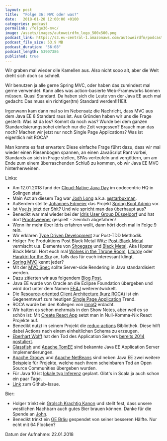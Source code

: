 ```yaml
---
layout: post
title:  "Folge 36: MVC oder was?"
date:   2018-01-28 12:00:00 +0100
categories: podcast
permalink: /folge36-mvc/
image: /assets/images/autoweirdfm_logo_500x500.png
podcast_link: https://s3.eu-central-1.amazonaws.com/autoweirdfm/podcasts/folge-36-mvc-oder-was.mp3
podcast_file_size: 53,9 MB
podcast_duration: "56:08"
podcast_length: 53907386
published: true
---
```


Wir graben mal wieder olle Kamellen aus. Also nicht sooo alt, aber die Welt dreht sich doch so schnell. 

Wir benutzen ja alle gerne Spring MVC, oder haben das zumindest mal gerne verwendet. Kann alles was action-basierte Web-Frameworks können müssen. Quasi Standard. Da haben sich die Leute von der Java EE auch mal gedacht: Das muss ein richtiger(tm) Standard werden!!11Elf. 

Irgenwann kam dann mal so im Nebensatz die Nachricht, dass MVC aus dem Java EE 8 Standard raus ist.
Aus Gründen haben wir uns die Frage gestellt: Was ist da los? Kommt da noch was? Wurde bei dem ganzen Standardisierungsbohei einfach nur die Zeit vergessen? Brauch man das noch? Machen wir jetzt nur noch Single Page Applications? Was ist eigentlich mit ROCA?

Man konnte es fast erwarten: Diese einfache Frage führt dazu, dass wir mal wieder einen Riesenbogen spannen, an einen JavaScript Rant vorbei, Standards an sich in Frage stellen, SPAs verteufeln und vergöttern, um am Ende zum einem überraschenden Schluß zu kommen, ob wir Java EE MVC hinterherweinen.


Links:

- Am 12.01.2018 fand der [Cloud-Native Java Day](https://www.codecentric.de/2017/11/30/cloud-native-java-day-spring-rockstar-josh-long/) im codecentric HQ in Solingen statt.
- Main Act an diesem Tag war [Josh Long](https://spring.io/team/jlong) a.k.a. [@starbuxman](https://twitter.com/starbuxman).
- Außerdem stellte [Johannes Edmeier](https://twitter.com/joshiste) das Projekt [Spring Boot Admin](https://github.com/codecentric/spring-boot-admin) vor.
- Ist [Vue.js](https://vuejs.org/) jetzt der Shit? Und wie spricht man das überhaupt aus?
- Benedikt war mal wieder bei der [Idris User Group Düsseldorf](https://www.meetup.com/de-DE/Idris-User-Group-Dusseldorf/) und hat dort [Proofsweeper](https://github.com/A1kmm/proofsweeper) gespielt - ziemlich abgefahren!
- Wenn ihr mehr über [Idris](https://www.idris-lang.org/) erfahren wollt, dann hört doch mal in [Folge 9](http://autoweird.fm/folge9-idris/) rein.
- Wir erklären [Type Driven Development](https://www.manning.com/books/type-driven-development-with-idris) zur Post-TDD Methodik.
- Holger Pre Produktions Post Black Metal Witz: [Post-Black Metal](https://de.wikipedia.org/wiki/Post-Black-Metal) vermischt u.a. Elemente von [Shoegaze](https://de.wikipedia.org/wiki/Shoegazing) und [Black Metal](https://de.wikipedia.org/wiki/Black_Metal). Aka Hipster Black Metal. Hört euch mal [Wolves in the Throne Room](https://de.wikipedia.org/wiki/Wolves_in_the_Throne_Room), [Liturgy](https://de.wikipedia.org/wiki/Liturgy) oder [Harakiri for the Sky](https://de.wikipedia.org/wiki/Harakiri_for_the_Sky) an, falls das für euch interessant klingt.
- [Spring MVC](https://docs.spring.io/spring/docs/current/spring-framework-reference/web.html) kennt jeder?
- Mit der [MVC Spec](https://www.mvc-spec.org/) sollte Server-side Rendering in Java standardisiert werden.
- Dazu zitierten wir aus folgendem [Blog Post](https://medium.com/@lefloh/java-ee-8-without-mvc-66a051807e53).
- Java EE wurde von Oracle an die Eclipse Foundation übergeben und wird dort unter dem Namen [EE4J](https://projects.eclipse.org/projects/ee4j/charter) weiterentwickelt.
- Die [Resource-oriented Client Architecture (kurz ROCA)](http://roca-style.org/) ist ein Gegenentwurf zum heutigen [Single Page Application](https://de.wikipedia.org/wiki/Single-Page-Webanwendung) Trend.
- ROCA wurde bei den Kollegen von [innoQ](https://www.innoq.com/de/) erdacht.
- Wir hatten es schon mehrmals in den Show Notes, aber weil es so schön ist: Mit [Create React App](https://github.com/facebook/create-react-app) setzt man in Null-Komma-Nix React Projekte auf.
- Benedikt nutzt in seinem Projekt die [redux-actions](https://github.com/reduxactions/redux-actions) Bibliothek. Diese hilft dabei Actions nach einem einheitlichen Schema zu erzeugen.
- [Eberhart Wolff](https://twitter.com/ewolff) hat den Tod des Application Servers [bereits 2014 postuliert](https://jaxenter.com/java-application-servers-dead-112186.html).
- [Glassfish](https://javaee.github.io/glassfish/) und [Apache TomEE](http://tomee.apache.org/) sind bekannte Java EE Application Server Implementierungen.
- [Apache Groovy](http://groovy-lang.org/) und [Apache NetBeans](https://netbeans.apache.org/) sind neben Java EE zwei weitere Beispiele für Projekte, welche nach ihrem scheinbaren Tod an Open Source Communities übergeben wurden.
- Für Java 10 ist [lokale typ Inferenz](http://openjdk.java.net/jeps/286) geplant. Gibt's in Scala ja auch schon ein paar Tage.
- [Link](https://github.com/autoweirdfm/autoweirdfm.github.io/issues/38) zum Github-Issue.

Bier:

- Holger trinkt ein [Grolsch Krachtig Kanon](https://untappd.com/b/koninklijke-grolsch-krachtig-kanon/16565) und stellt fest, dass unsere westlichen Nachbarn auch gutes Bier brauen können. Danke für die Spende an [John](https://twitter.com/webconsultseu).
- Benedikt trinkt ein [GE Bräu](https://untappd.com/b/ge-brau-ge-brau/1667764) gespendet von seiner besseren Hälfte. Nur echt mit 64 Flocken?

Datum der Aufnahme: 22.01.2018
